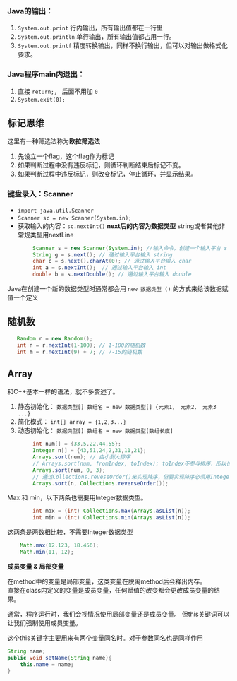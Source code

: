 ### Java的输出：
   1. `System.out.print` 行内输出，所有输出值都在一行里
   2. `System.out.println` 单行输出，所有输出值都占用一行。
   3. `System.out.printf` 精度转换输出，同样不换行输出，但可以对输出做格式化要求。

### Java程序main内退出：
   1. 直接 `return;`， 后面不用加 `0`
   2. `System.exit(0);` 

## 标记思维  
这里有一种筛选法称为**欧拉筛选法**
1. 先设立一个flag，这个flag作为标记
2. 如果判断过程中没有违反标记，则循环判断结束后标记不变。
3. 如果判断过程中违反标记，则改变标记，停止循环，并显示结果。

### 键盘录入：Scanner
   * `import java.util.Scanner`
   * `Scanner sc = new Scanner(System.in);`
   * 获取输入的内容：`sc.nextInt()` **next后的内容为数据类型** string或者其他非常规类型用nextLine
  
```java
        Scanner s = new Scanner(System.in); //输入命令，创建一个输入平台 s
        String g = s.next(); // 通过输入平台输入 string
        char c = s.next().charAt(0); // 通过输入平台输入 char
        int a = s.nextInt();  // 通过输入平台输入 int
        double b = s.nextDouble(); // 通过输入平台输入 double
```
  
Java在创建一个新的数据类型时通常都会用 `new 数据类型 ()` 的方式来给该数据赋值一个定义

## 随机数  
```java
   Random r = new Random();
   int n = r.nextInt(1-100); // 1-100的随机数
   int m = r.nextInt(9) + 7; // 7-15的随机数
```

## Array

和C++基本一样的语法，就不多赘述了。
1. 静态初始化： `数据类型[] 数组名 = new 数据类型[] {元素1， 元素2， 元素3 ...}`
2. 简化模式： `int[] array = {1,2,3...}`
3. 动态初始化： `数据类型[] 数组名 = new 数据类型[数组长度] `

```java
        int num[] = {33,5,22,44,55};
        Integer n[] = {43,51,24,2,31,11,21};
        Arrays.sort(num); // 由小到大排序
        // Arrays.sort(num, fromIndex, toIndex); toIndex不参与排序，所以也可以理解为需要排序的数量
        Arrays.sort(num, 0, 3);
        // 通过Collections.reveseOrder()来实现降序，但要实现降序必须用Integer作为数据类型
        Arrays.sort(n, Collections.reverseOrder());
```

Max 和 min，以下两条也需要用Integer数据类型。
```java
        int max = (int) Collections.max(Arrays.asList(n));
        int min = (int) Collections.min(Arrays.asList(n));
```
这两条是两数相比较，不需要Integer数据类型
```java
    Math.max(12.123, 18.456);
    Math.min(11, 12);
```

**成员变量 & 局部变量**

在method中的变量是局部变量，这类变量在脱离method后会释出内存。   
直接在class内定义的变量是成员变量，任何赋值的改变都会更改成员变量的结果。

通常，程序运行时，我们会视情况使用局部变量还是成员变量。
但this关键词可以让我们强制使用成员变量。

这个this关键字主要用来有两个变量同名时。对于参数同名也是同样作用

```java
String name;
public void setName(String name){
    this.name = name;
}
```
